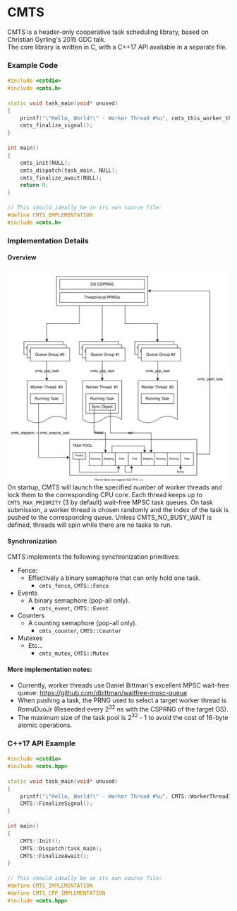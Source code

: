 # CMTS
CMTS is a header-only cooperative task scheduling library, based on Christian Gyrling's 2015 GDC talk.  
The core library is written in C, with a C++17 API available in a separate file.
### Example Code
```cpp
#include <cstdio>
#include <cmts.h>

static void task_main(void* unused)
{
    printf("\"Hello, World!\" - Worker Thread #%u", cmts_this_worker_thread_index());
    cmts_finalize_signal();
}

int main()
{
    cmts_init(NULL);
    cmts_dispatch(task_main, NULL);
    cmts_finalize_await(NULL);
    return 0;
}

// This should ideally be in its own source file:
#define CMTS_IMPLEMENTATION
#include <cmts.h>
```
### Implementation Details
#### Overview
![image](https://github.com/MarcelPiNacy/cmts/blob/master/overview.svg)  
On startup, CMTS will launch the specified number of worker threads and lock them to the corresponding CPU core.
Each thread keeps up to `CMTS_MAX_PRIORITY` (3 by default) wait-free MPSC task queues.
On task submission, a worker thread is chosen randomly and the index of the task is pushed to the corresponding queue.
Unless CMTS_NO_BUSY_WAIT is defined, threads will spin while there are no tasks to run.

#### Synchronization
CMTS implements the following synchronization primitives:

- Fence:  
  - Effectively a binary semaphore that can only hold one task.
    - `cmts_fence`, `CMTS::Fence`
- Events
  - A binary semaphore (pop-all only).
    - `cmts_event`, `CMTS::Event`
- Counters
  - A counting semaphore (pop-all only).
    - `cmts_counter`, `CMTS::Counter`
- Mutexes
  - Etc...
    - `cmts_mutex`, `CMTS::Mutex`

#### More implementation notes:
- Currently, worker threads use Daniel Bittman's excellent MPSC wait-free queue: https://github.com/dbittman/waitfree-mpsc-queue
- When pushing a task, the PRNG used to select a target worker thread is RomuDuoJr (Reseeded every 2<sup>32</sup> ns with the CSPRNG of the target OS).
- The maximum size of the task pool is 2<sup>32</sup> - 1 to avoid the cost of 16-byte atomic operations.
### C++17 API Example
```cpp
#include <cstdio>
#include <cmts.hpp>

static void task_main(void* unused)
{
    printf("\"Hello, World!\" - Worker Thread #%u", CMTS::WorkerThreadIndex());
    CMTS::FinalizeSignal();
}

int main()
{
    CMTS::Init();
    CMTS::Dispatch(task_main);
    CMTS::FinalizeAwait();
}

// This should ideally be in its own source file:
#define CMTS_IMPLEMENTATION
#define CMTS_CPP_IMPLEMENTATION
#include <cmts.hpp>
```
